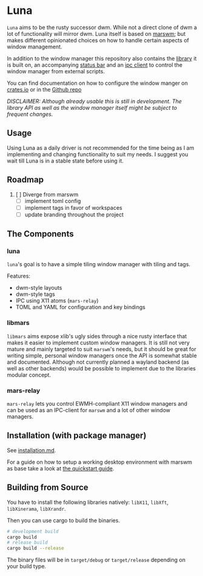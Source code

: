 # Luna
`Luna` aims to be the rusty successor dwm.
While not a direct clone of dwm a lot of functionality will mirror dwm.
Luna itself is based on [marswm](https://github.com/jzbor/marswm); but makes different opinionated choices on how to handle certain aspects of window management.

In addition to the window manager this repository also contains the [library](./libmars) it is built on, an accompanying [status bar](./marsbar) and an [ipc client](./mars-relay) to control the window manager from external scripts.

You can find documentation on how to configure the window manger on [crates.io](https://docs.rs/crate/marswm) or in the [Github repo](https://github.com/jzbor/marswm/tree/master/marswm/README.md)

*DISCLAIMER: Although already usable this is still in development. The library API as well as the window manager itself might be subject to frequent changes.*

## Usage

Using Luna as a daily driver is not recommended for the time being as I am implementing and changing functionality to suit my needs.
I suggest you wait till Luna is in a stable state before using it.

## Roadmap

1. [ ] Diverge from marswm
    - [ ] implement toml config
    - [ ] implement tags in favor of workspaces
    - [ ] update branding throughout the project

## The Components

### luna

`luna`'s goal is to have a simple tiling window manager with tiling and tags.

Features:
* dwm-style layouts
* dwm-style tags
* IPC using X11 atoms (`mars-relay`)
* TOML and YAML for configuration and key bindings

### libmars

`libmars` aims expose xlib's ugly sides through a nice rusty interface that makes it easier to implement custom window managers.
It is still not very mature and mainly targeted to suit `marswm`'s needs, but it should be great for writing simple, personal window managers once the API is somewhat stable and documented.
Although not currently planned a wayland backend (as well as other backends) would be possible to implement due to the libraries modular concept.

### mars-relay

`mars-relay` lets you control EWMH-compliant X11 window managers and can be used as an IPC-client for `marswm` and a lot of other window managers.


## Installation (with package manager)
See [installation.md](./docs/installation.md).

For a guide on how to setup a working desktop environment with marswm as base take a look at [the quickstart guide](https://jzbor.de/marswm/quickstart.html).


## Building from Source
You have to install the following libraries natively: `libX11`, `libXft`, `libXinerama`, `libXrandr`.

Then you can use cargo to build the binaries.

```sh
# development build
cargo build
# release build
cargo build --release
```

The binary files will be in `target/debug` or `target/release` depending on your build type.
